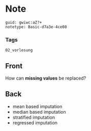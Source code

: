 # Note
```
guid: gwiwc:aZ?+
notetype: Basic-d7a3e-4ce08
```

### Tags
```
02_vorlesung
```

## Front
How can <b>missing values</b> be replaced?

## Back
<div>
  <div>
    <ul>
      <li>mean based imputation
      <li>median based imputation
      <li>stratified imputation
      <li>regressed imputation
    </ul>
  </div>
</div>
